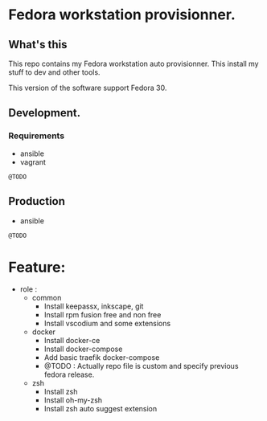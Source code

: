 # Fedora workstation provisionner.

## What's this

This repo contains my Fedora workstation auto provisionner. This install my stuff to dev and other tools.

This version of the software support Fedora 30.

## Development.

### Requirements

- ansible
- vagrant

```shell
@TODO
```

## Production

- ansible

```shell
@TODO
```

# Feature:

- role :
    - common
        - Install keepassx, inkscape, git
        - Install rpm fusion free and non free
        - Install vscodium and some extensions
    - docker
        - Install docker-ce
        - Install docker-compose
        - Add basic traefik docker-compose
        - @TODO : Actually repo file is custom and specify previous fedora release.
    - zsh
        - Install zsh
        - Install oh-my-zsh
        - Install zsh auto suggest extension
